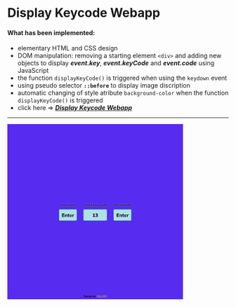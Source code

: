 # Display Keycode Webapp

#### What has been implemented:

- elementary HTML and CSS design
- DOM manipulation: removing a starting element `<div>` and adding new objects to display _**event.key**_, _**event.keyCode**_ and _**event.code**_ using JavaScript
- the function `displayKeyCode()` is triggered when using the `keydown` event
- using pseudo selector **`::before`** to display image discription
- automatic changing of style atribute `background-color` when the function `displayKeyCode()` is triggered
- click here => [_**Display Keycode Webapp**_](https://bakna2t.github.io/keycode/)

---

<!-- [![Keycode Webapp](./images/keycode.png)](https://bakna2t.github.io/keycode/) -->

[<img alt="Keycode Webapp" src ="./images/keycode.png" width="400" target="_blank" />](https://bakna2t.github.io/keycode/)
